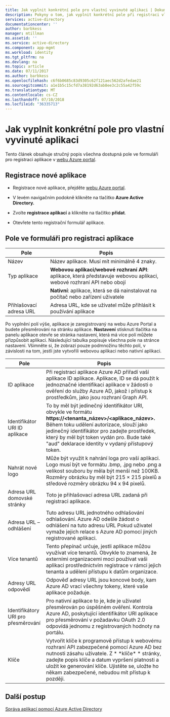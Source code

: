 ```yaml
---
title: Jak vyplnit konkrétní pole pro vlastní vyvinuté aplikaci | Dokumentace Microsoftu
description: Pokyny o tom, jak vyplnit konkrétní pole při registraci vlastní vyvinuté aplikaci s využitím Azure AD
services: active-directory
documentationcenter: ''
author: barbkess
manager: mtillman
ms.assetid: ''
ms.service: active-directory
ms.component: app-mgmt
ms.workload: identity
ms.tgt_pltfrm: na
ms.devlang: na
ms.topic: article
ms.date: 07/11/2017
ms.author: barbkess
ms.openlocfilehash: c6f6b0685c83d9305c62f121aec562d2afedae21
ms.sourcegitcommit: a1e1b5c15cfd7a38192d63ab8ee3c2c55a42f59c
ms.translationtype: MT
ms.contentlocale: cs-CZ
ms.lasthandoff: 07/10/2018
ms.locfileid: "36335713"
---
```

# <a name="how-to-fill-out-specific-fields-for-a-custom-developed-application"></a>Jak vyplnit konkrétní pole pro vlastní vyvinuté aplikaci

Tento článek obsahuje stručný popis všechna dostupná pole ve formuláři pro registraci aplikace v [webu Azure portal](https://portal.azure.com).

## <a name="register-a-new-application"></a>Registrace nové aplikace

-   Registrace nové aplikace, přejděte [webu Azure portal](https://portal.azure.com).

-   V levém navigačním podokně klikněte na tlačítko **Azure Active Directory.**

-   Zvolte **registrace aplikací** a klikněte na tlačítko **přidat**.

-   Otevřete tento registrační formulář aplikace.

## <a name="fields-in-the-application-registration-form"></a>Pole ve formuláři pro registraci aplikace


| Pole            | Popis                                                                              |
|------------------|------------------------------------------------------------------------------------------|
| Název             | Název aplikace. Musí mít minimálně 4 znaky.                |
| Typ aplikace | **Webovou aplikaci/webové rozhraní API**: aplikace, která představuje webovou aplikaci, webové rozhraní API nebo obojí 
| |**Nativní**: aplikace, která se dá nainstalovat na počítač nebo zařízení uživatele           |
| Přihlašovací adresa URL      | Adresa URL, kde se uživatel může přihlásit k používání aplikace                                  |

Po vyplnění polí výše, aplikace je zaregistrovaný na webu Azure Portal a budete přesměrováni na stránku aplikace. **Nastavení** stisknutí tlačítka na panelu aplikace otevře se stránka nastavení, která má více polí můžete přizpůsobit aplikaci. Následující tabulka popisuje všechna pole na stránce nastavení. Všimněte si, že zobrazí pouze podmnožinu těchto polí, v závislosti na tom, jestli jste vytvořili webovou aplikaci nebo nativní aplikaci.

| Pole           | Popis                                                                                                                                                                                                                                                                                                     |
|-----------------|-----------------------------------------------------------------------------------------------------------------------------------------------------------------------------------------------------------------------------------------------------------------------------------------------------------------|
| ID aplikace  | Při registraci aplikace Azure AD přiřadí vaší aplikace ID aplikace. Aplikace, ID se dá použít k jednoznačné identifikaci aplikace v žádosti o ověření do služby Azure AD, jakož i přístup k prostředkům, jako jsou rozhraní Graph API.                                                          |
| Identifikátor URI ID aplikace      | To by měl být jedinečný identifikátor URI, obvykle ve formátu **https://&lt;tenanta\_název&gt;/&lt;aplikace\_název&gt;.** Během toku udělení autorizace, slouží jako jedinečný identifikátor pro zadejte prostředek, který by měl být token vydán pro. Bude také "aud" deklarace identity v vydaný přístupový token. |
| Nahrát nové logo | Může být využit k nahrání loga pro vaši aplikaci. Logo musí být ve formátu .bmp, .jpg nebo .png a velikost souboru by měla být menší než 100KB. Rozměry obrázku by měl být 215 × 215 pixelů a středové rozměry obrázku 94 x 94 pixelů.                                                       |
| Adresa URL domovské stránky   | Toto je přihlašovací adresa URL zadaná při registraci aplikace.                                                                                                                                                                                                                                              |
| Adresa URL – odhlášení      | Tuto adresu URL jednotného odhlašování odhlašování. Azure AD odešle žádost o odhlášení na tuto adresu URL Pokud uživatel vymaže jejich relace s Azure AD pomocí jiných registrované aplikaci.                                                                                                                                       |
| Více tenantů  | Tento přepínač určuje, jestli aplikace můžou využívat více tenantů. Obvykle to znamená, že externími organizacemi moci používat vaši aplikaci prostřednictvím registrace v rámci jejich tenanta a udělení přístupu k datům organizace.                                                                   |
| Adresy URL odpovědí      | Odpověď adresy URL jsou koncové body, kam Azure AD vrací všechny tokeny, které vaše aplikace požaduje.                                                                                                                                                                                                          |
| Identifikátory URI pro přesměrování   | Pro nativní aplikace to je, kde je uživatel přesměrován po úspěšném ověření. Kontrola Azure AD, poskytující identifikátor URI aplikace pro přesměrování v požadavku OAuth 2.0 odpovídá jednomu z registrovaných hodnoty na portálu.                                                            |
| Klíče            | Vytvořit klíče k programově přístup k webovému rozhraní API zabezpečené pomocí Azure AD bez nutnosti zásahu uživatele. Z \* \*klíče\* \* stránky, zadejte popis klíče a datum vypršení platnosti a uložit ke generování klíče. Ujistěte se, uložte ho někam zabezpečené, nebudou mít přístup k později.             |

## <a name="next-steps"></a>Další postup
[Správa aplikací pomocí Azure Active Directory](manage-apps/what-is-application-management.md)
